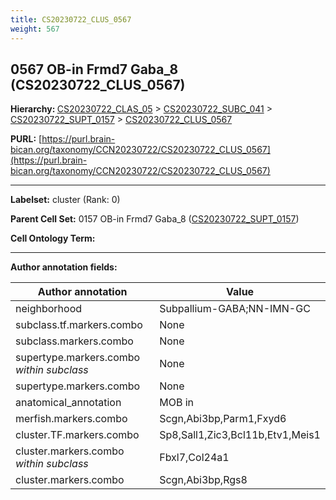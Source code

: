 ```yaml
---
title: CS20230722_CLUS_0567
weight: 567
---
```

## 0567 OB-in Frmd7 Gaba_8 (CS20230722_CLUS_0567)
<b>Hierarchy: </b>
[CS20230722_CLAS_05](../CS20230722_CLAS_05) >
[CS20230722_SUBC_041](../CS20230722_SUBC_041) >
[CS20230722_SUPT_0157](../CS20230722_SUPT_0157) >
[CS20230722_CLUS_0567](../CS20230722_CLUS_0567)

**PURL:** [https://purl.brain-bican.org/taxonomy/CCN20230722/CS20230722_CLUS_0567](https://purl.brain-bican.org/taxonomy/CCN20230722/CS20230722_CLUS_0567)

---


**Labelset:** cluster (Rank: 0)

**Parent Cell Set:** 0157 OB-in Frmd7 Gaba_8 ([CS20230722_SUPT_0157](../CS20230722_SUPT_0157))



**Cell Ontology Term:** 

[MARKER GENES.]: #


---

[TRANSFERRED ANNOTATIONS.]: #


[AUTHOR ANNOTATION FIELDS.]: #


**Author annotation fields:**

| Author annotation | Value |
|-------------------|-------|
|neighborhood|Subpallium-GABA;NN-IMN-GC|
|subclass.tf.markers.combo|None|
|subclass.markers.combo|None|
|supertype.markers.combo _within subclass_|None|
|supertype.markers.combo|None|
|anatomical_annotation|MOB in|
|merfish.markers.combo|Scgn,Abi3bp,Parm1,Fxyd6|
|cluster.TF.markers.combo|Sp8,Sall1,Zic3,Bcl11b,Etv1,Meis1|
|cluster.markers.combo _within subclass_|Fbxl7,Col24a1|
|cluster.markers.combo|Scgn,Abi3bp,Rgs8|
